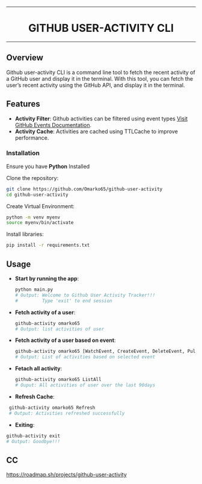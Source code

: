 

---

<div align="center">
    
  # GITHUB USER-ACTIVITY CLI

</div>
  
---

## Overview

Github user-activity CLI is a command line tool to fetch the recent activity of a GitHub user and display it in the terminal. With this tool, you can fetch the user’s recent activity using the GitHub API, and display it in the terminal.
## Features

- **Activity Filter**: Github activities can be filtered using event types [Visit GitHub Events Documentation](https://github.comhttps://docs.github.com/en/rest/using-the-rest-api/github-event-types).
- **Activity Cache**: Activities are cached using TTLCache to improve performance.

###  Installation
  Ensure you have **Python** Installed
  
  Clone the repository:
  

   ```bash
   git clone https://github.com/Omarko65/github-user-activity
   cd github-user-activity
   ```


   Create Virtual Environment:
   ```bash
   python -m venv myenv
   source myenv/bin/activate
  ```

  Install libraries:
  ```bash
  pip install -r requirements.txt
  ```

##  Usage

- **Start by running the app**:

  ```bash
  python main.py
  # Output: Welcome to Github User Activity Tracker!!!
  #         Type 'exit' to end session
  ```

- **Fetch activity of a user**:

  ```bash
  github-activity omarko65 
  # Output: list activities of user
  ```

- **Fetch activity of a user based on event**:

  ```bash
  github-activity omarko65 [WatchEvent, CreateEvent, DeleteEvent, PullRequestEvent, ...]
  # Output: List of activities based on selected event
  ```

- **Fetach all activity**:

  ```bash
  github-activity omarko65 ListAll
  # Ouput: All activities of user over the last 90days
  ```

- **Refresh Cache**:

```bash
 github-activity omarko65 Refresh
 # Output: Activities refreshed successfully
 ```


  - **Exiting**:
  ```bash
  github-activity exit
  # Output: Goodbye!!!
  ```


## CC
https://roadmap.sh/projects/github-user-activity
